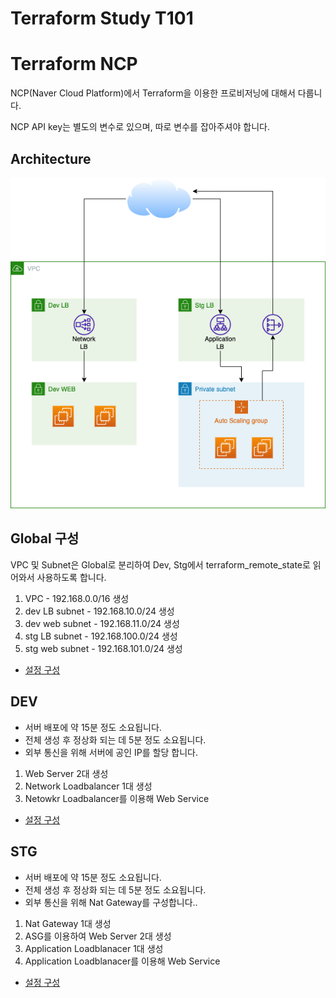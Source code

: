 # Terraform Study T101
# Terraform NCP

NCP(Naver Cloud Platform)에서 Terraform을 이용한 프로비저닝에 대해서 다룹니다.

NCP API key는 별도의 변수로 있으며, 따로 변수를 잡아주셔야 합니다.


## Architecture

![architecture](image/terraform-ncp.png "architecture")

## Global 구성
  VPC 및 Subnet은 Global로 분리하여 Dev, Stg에서 terraform_remote_state로 읽어와서 사용하도록 합니다.

  1. VPC - 192.168.0.0/16 생성
  2. dev LB subnet - 192.168.10.0/24 생성
  3. dev web subnet - 192.168.11.0/24 생성
  4. stg LB subnet - 192.168.100.0/24 생성
  5. stg web subnet - 192.168.101.0/24 생성

* [설정 구성](global.md)

## DEV
  - 서버 배포에 약 15분 정도 소요됩니다.
  - 전체 생성 후 정상화 되는 데 5분 정도 소요됩니다.
  - 외부 통신을 위해 서버에 공인 IP를 할당 합니다.

  1. Web Server 2대 생성
  2. Network Loadbalancer 1대 생성
  3. Netowkr Loadbalancer를 이용해 Web Service

* [설정 구성](dev.md)

## STG
  - 서버 배포에 약 15분 정도 소요됩니다.
  - 전체 생성 후 정상화 되는 데 5분 정도 소요됩니다.
  - 외부 통신을 위해 Nat Gateway를 구성합니다..

  1. Nat Gateway 1대 생성
  2. ASG를 이용하여 Web Server 2대 생성
  3. Application Loadblanacer 1대 생성
  4. Application Loadblanacer를 이용해 Web Service

* [설정 구성](stg.md)